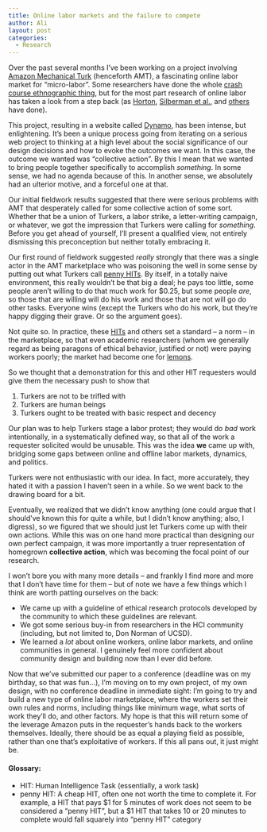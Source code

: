 ```yaml
---
title: Online labor markets and the failure to compete
author: Ali
layout: post
categories:
  - Research
---
```

Over the past several months I&#8217;ve been working on a project involving [Amazon Mechanical Turk][1] (henceforth AMT), a fascinating online labor market for &#8220;micro-labor&#8221;. Some researchers have done the whole [crash course ethnographic thing][2], but for the most part research of online labor has taken a look from a step back (as [Horton][3], [Silberman et al.][4], and [others][5] have done).

This project, resulting in a website called [Dynamo][6], has been intense, but enlightening. It&#8217;s been a unique process going from iterating on a serious web project to thinking at a high level about the social significance of our design decisions and how to evoke the outcomes we want. In this case, the outcome we wanted was &#8220;collective action&#8221;. By this I mean that we wanted to bring people together specifically to accomplish *something*. In some sense, we had no agenda because of this. In another sense, we absolutely had an ulterior motive, and a forceful one at that.

Our initial fieldwork results suggested that there were serious problems with AMT that desperately called for some collective action of some sort. Whether that be a union of Turkers, a labor strike, a letter-writing campaign, or whatever, we got the impression that Turkers were calling for *something*. Before you get ahead of yourself, I&#8217;ll present a qualified view, not entirely dismissing this preconception but neither totally embracing it.

Our first round of fieldwork suggested *really* strongly that there was a single actor in the AMT marketplace who was poisoning the well in some sense by putting out what Turkers call [penny HITs][7]. By itself, in a totally naive environment, this really wouldn&#8217;t be that big a deal; he pays too little, some people aren&#8217;t willing to do that much work for $0.25, but some people *are*, so those that are willing will do his work and those that are not will go do other tasks. Everyone wins (except the Turkers who do his work, but they&#8217;re happy digging their grave. Or so the argument goes).

Not quite so. In practice, these [HITs][8] and others set a standard &#8211; a norm &#8211; in the marketplace, so that even academic researchers (whom we generally regard as being paragons of ethical behavior, justified or not) were paying workers poorly; the market had become one for [lemons][9].

So we thought that a demonstration for this and other HIT requesters would give them the necessary push to show that  

1. Turkers are not to be trifled with  
2. Turkers are human beings  
3. Turkers ought to be treated with basic respect and decency

Our plan was to help Turkers stage a labor protest; they would do *bad* work intentionally, in a systematically defined way, so that all of the work a requester solicited would be unusable. This was the idea **we** came up with, bridging some gaps between online and offline labor markets, dynamics, and politics.

Turkers were not enthusiastic with our idea. In fact, more accurately, they hated it with a passion I haven&#8217;t seen in a while. So we went back to the drawing board for a bit.

Eventually, we realized that we didn&#8217;t know anything (one could argue that I should&#8217;ve known this for quite a while, but I didn&#8217;t know anything; also, I digress), so we figured that we should just let Turkers come up with their own actions. While this was on one hand more practical than designing our own perfect campaign, it was more importantly a truer representation of homegrown **collective action**, which was becoming the focal point of our research.

I won&#8217;t bore you with many more details &#8211; and frankly I find more and more that I don&#8217;t have time for them &#8211; but of note we have a few things which I think are worth patting ourselves on the back:  

- We came up with a guideline of ethical research protocols developed by the community to which these guidelines are relevant.  
- We got some serious buy-in from researchers in the HCI community (including, but not limited to, Don Norman of UCSD).  
- We learned a *lot* about online workers, online labor markets, and online communities in general. I genuinely feel more confident about community design and building now than I ever did before.

Now that we&#8217;ve submitted our paper to a conference (deadline was on my birthday, so that was fun&#8230;), I&#8217;m moving on to my own project, of my own design, with no conference deadline in immediate sight: I&#8217;m going to try and build a new type of online labor marketplace, where the workers set their own rules and norms, including things like minimum wage, what sorts of work they&#8217;ll do, and other factors. My hope is that this will return some of the leverage Amazon puts in the requester&#8217;s hands back to the workers themselves. Ideally, there should be as equal a playing field as possible, rather than one that&#8217;s exploitative of workers. If this all pans out, it just might be.

#### Glossary:

*   <a name="HIT"></a>HIT: Human Intelligence Task (essentially, a work task) 
*   <a name="pennyHIT"></a>penny HIT: A cheap HIT, often one not worth the time to complete it. For example, a HIT that pays $1 for 5 minutes of work does not seem to be considered a &#8220;penny HIT&#8221;, but a $1 HIT that takes 10 or 20 minutes to complete would fall squarely into &#8220;penny HIT&#8221; category

 [1]: https://www.mturk.com
 [2]: http://www.cs.cmu.edu/~jbigham/posts/2014/half-workday-as-turker.html
 [3]: http://john-joseph-horton.com/papers/online_labor_markets.pdf
 [4]: http://dl.acm.org/citation.cfm?id=1869100
 [5]: http://john-joseph-horton.com/papers/futureofcrowdwork-cscw2013.pdf
 [6]: http://www.wearedynamo.org/
 [7]: #pennyHIT
 [8]: #HIT
 [9]: http://www.iei.liu.se/nek/730g83/artiklar/1.328833/AkerlofMarketforLemons.pdf
